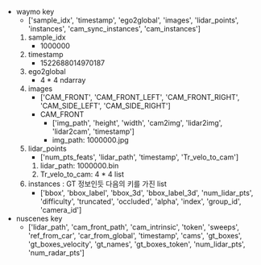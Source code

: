 - waymo key
	- ['sample_idx', 'timestamp', 'ego2global', 'images', 'lidar_points', 'instances', 'cam_sync_instances', 'cam_instances']
	1. sample_idx
		- 1000000
	2. timestamp
		- 1522688014970187
	3. ego2global
		- 4 * 4 ndarray
	4. images
		- ['CAM_FRONT', 'CAM_FRONT_LEFT', 'CAM_FRONT_RIGHT', 'CAM_SIDE_LEFT', 'CAM_SIDE_RIGHT']
		- CAM_FRONT
			- ['img_path', 'height', 'width', 'cam2img', 'lidar2img', 'lidar2cam', 'timestamp']
			- img_path: 1000000.jpg
	5. lidar_points
		- ['num_pts_feats', 'lidar_path', 'timestamp', 'Tr_velo_to_cam']
		1. lidar_path: 1000000.bin
		2. Tr_velo_to_cam: 4 * 4 list
	6. instances : GT 정보인듯 다음의 키를 가진 list
		 - ['bbox', 'bbox_label', 'bbox_3d', 'bbox_label_3d', 'num_lidar_pts', 'difficulty', 'truncated', 'occluded', 'alpha', 'index', 'group_id', 'camera_id']
- nuscenes key
	- ['lidar_path', 'cam_front_path', 'cam_intrinsic', 'token', 'sweeps', 'ref_from_car', 'car_from_global', 'timestamp', 'cams', 'gt_boxes', 'gt_boxes_velocity', 'gt_names', 'gt_boxes_token', 'num_lidar_pts', 'num_radar_pts']